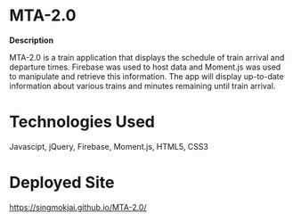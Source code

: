 # MTA-2.0

**Description**

MTA-2.0 is a train application that displays the schedule of train arrival and departure times. Firebase was used to host data and Moment.js was used to manipulate and retrieve this information. The app will display up-to-date information about various trains and minutes remaining until train arrival. 

# Technologies Used

Javascipt, jQuery, Firebase, Moment.js, HTML5, CSS3

# Deployed Site

https://singmokjai.github.io/MTA-2.0/


